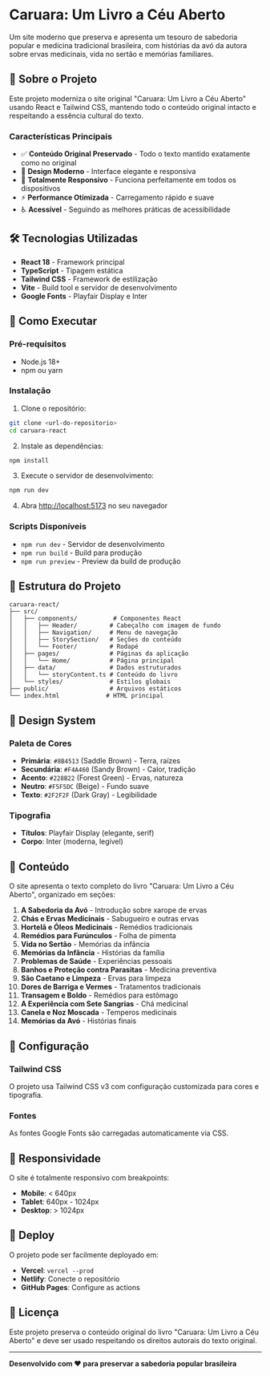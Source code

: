 # Caruara: Um Livro a Céu Aberto

Um site moderno que preserva e apresenta um tesouro de sabedoria popular e medicina tradicional brasileira, com histórias da avó da autora sobre ervas medicinais, vida no sertão e memórias familiares.

## 🎯 Sobre o Projeto

Este projeto moderniza o site original "Caruara: Um Livro a Céu Aberto" usando React e Tailwind CSS, mantendo todo o conteúdo original intacto e respeitando a essência cultural do texto.

### Características Principais

- ✅ **Conteúdo Original Preservado** - Todo o texto mantido exatamente como no original
- 🎨 **Design Moderno** - Interface elegante e responsiva
- 📱 **Totalmente Responsivo** - Funciona perfeitamente em todos os dispositivos
- ⚡ **Performance Otimizada** - Carregamento rápido e suave
- ♿ **Acessível** - Seguindo as melhores práticas de acessibilidade

## 🛠️ Tecnologias Utilizadas

- **React 18** - Framework principal
- **TypeScript** - Tipagem estática
- **Tailwind CSS** - Framework de estilização
- **Vite** - Build tool e servidor de desenvolvimento
- **Google Fonts** - Playfair Display e Inter

## 🚀 Como Executar

### Pré-requisitos

- Node.js 18+ 
- npm ou yarn

### Instalação

1. Clone o repositório:
```bash
git clone <url-do-repositorio>
cd caruara-react
```

2. Instale as dependências:
```bash
npm install
```

3. Execute o servidor de desenvolvimento:
```bash
npm run dev
```

4. Abra [http://localhost:5173](http://localhost:5173) no seu navegador

### Scripts Disponíveis

- `npm run dev` - Servidor de desenvolvimento
- `npm run build` - Build para produção
- `npm run preview` - Preview da build de produção

## 📁 Estrutura do Projeto

```
caruara-react/
├── src/
│   ├── components/          # Componentes React
│   │   ├── Header/         # Cabeçalho com imagem de fundo
│   │   ├── Navigation/     # Menu de navegação
│   │   ├── StorySection/   # Seções do conteúdo
│   │   └── Footer/         # Rodapé
│   ├── pages/              # Páginas da aplicação
│   │   └── Home/           # Página principal
│   ├── data/               # Dados estruturados
│   │   └── storyContent.ts # Conteúdo do livro
│   └── styles/             # Estilos globais
├── public/                 # Arquivos estáticos
└── index.html             # HTML principal
```

## 🎨 Design System

### Paleta de Cores
- **Primária**: `#8B4513` (Saddle Brown) - Terra, raízes
- **Secundária**: `#F4A460` (Sandy Brown) - Calor, tradição  
- **Acento**: `#228B22` (Forest Green) - Ervas, natureza
- **Neutro**: `#F5F5DC` (Beige) - Fundo suave
- **Texto**: `#2F2F2F` (Dark Gray) - Legibilidade

### Tipografia
- **Títulos**: Playfair Display (elegante, serif)
- **Corpo**: Inter (moderna, legível)

## 📖 Conteúdo

O site apresenta o texto completo do livro "Caruara: Um Livro a Céu Aberto", organizado em seções:

1. **A Sabedoria da Avó** - Introdução sobre xarope de ervas
2. **Chás e Ervas Medicinais** - Sabugueiro e outras ervas
3. **Hortelã e Óleos Medicinais** - Remédios tradicionais
4. **Remédios para Furúnculos** - Folha de pimenta
5. **Vida no Sertão** - Memórias da infância
6. **Memórias da Infância** - Histórias da família
7. **Problemas de Saúde** - Experiências pessoais
8. **Banhos e Proteção contra Parasitas** - Medicina preventiva
9. **São Caetano e Limpeza** - Ervas para limpeza
10. **Dores de Barriga e Vermes** - Tratamentos tradicionais
11. **Transagem e Boldo** - Remédios para estômago
12. **A Experiência com Sete Sangrias** - Chá medicinal
13. **Canela e Noz Moscada** - Temperos medicinais
14. **Memórias da Avó** - Histórias finais

## 🔧 Configuração

### Tailwind CSS
O projeto usa Tailwind CSS v3 com configuração customizada para cores e tipografia.

### Fontes
As fontes Google Fonts são carregadas automaticamente via CSS.

## 📱 Responsividade

O site é totalmente responsivo com breakpoints:
- **Mobile**: < 640px
- **Tablet**: 640px - 1024px  
- **Desktop**: > 1024px

## 🚀 Deploy

O projeto pode ser facilmente deployado em:
- **Vercel**: `vercel --prod`
- **Netlify**: Conecte o repositório
- **GitHub Pages**: Configure as actions

## 📄 Licença

Este projeto preserva o conteúdo original do livro "Caruara: Um Livro a Céu Aberto" e deve ser usado respeitando os direitos autorais do texto original.

---

**Desenvolvido com ❤️ para preservar a sabedoria popular brasileira**
